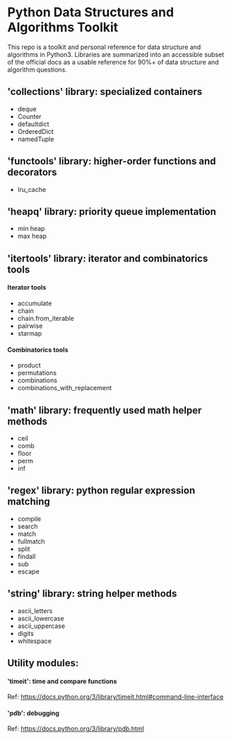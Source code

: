 # Python Data Structures and Algorithms Toolkit

This repo is a toolkit and personal reference for data structure and algorithms in Python3. Libraries are summarized into an accessible subset of the official docs as a usable reference for 90%+ of data structure and algorithm questions.

## 'collections' library: specialized containers

- deque
- Counter
- defaultdict
- OrderedDict
- namedTuple

## 'functools' library: higher-order functions and decorators

- lru_cache

## 'heapq' library: priority queue implementation

- min heap
- max heap

## 'itertools' library: iterator and combinatorics tools

#### Iterator tools

- accumulate
- chain
- chain.from_iterable
- pairwise
- starmap

#### Combinatorics tools

- product
- permutations
- combinations
- combinations_with_replacement

## 'math' library: frequently used math helper methods

- ceil
- comb
- floor
- perm
- inf

## 'regex' library: python regular expression matching

- compile
- search
- match
- fullmatch
- split
- findall
- sub
- escape

## 'string' library: string helper methods

- ascii_letters
- ascii_lowercase
- ascii_uppercase
- digits
- whitespace

## Utility modules:

#### 'timeit': time and compare functions

Ref:
https://docs.python.org/3/library/timeit.html#command-line-interface
#### 'pdb': debugging

Ref:
https://docs.python.org/3/library/pdb.html